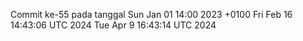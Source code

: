 Commit ke-55 pada tanggal Sun Jan 01 14:00 2023 +0100
Fri Feb 16 14:43:06 UTC 2024
Tue Apr  9 16:43:14 UTC 2024
